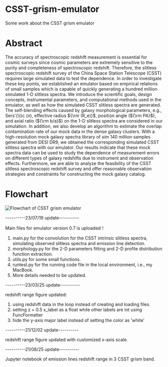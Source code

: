 # CSST-grism-emulator
Some work about the CSST grism emulator

# Abstract
The accuracy of spectroscopic redshift measurement is essential for cosmic surveys since cosmic parameters are extremely sensitive to the purity and completeness of spectroscopic redshift. 
Therefore, the slitless spectroscopic redshift survey of the China Space Station Telescope (CSST) requires large simulated data to test the dependence. 
In order to investigate these key points, we established an emulator based on empirical relations of small samples which is capable of quickly generating a hundred million simulated 1-D slitless spectra. 
We introduce the scientific goals, design concepts, instrumental parameters, and computational methods used in the emulator, as well as how the simulated CSST slitless spectra are generated. 
The self-blending effects caused by galaxy morphological parameters, e.g., Sers\'{\i}c ($n$), effective radius ${\rm (R_e)}$, position angle (${\rm PA}$), and axial ratio (${\rm b/a}$) on the 1-D slitless spectra are considered in our simulation. 
In addition, we also develop an algorithm to estimate the overlap contamination rate of our mock data in the dense galaxy clusters. 
With a high-resolution mock galaxy spectra library of $sim$ 140 million samples generated from DESI DR9, we obtained the corresponding simulated CSST slitless spectra with our emulator. 
Our results indicate that these mock spectra data can be used to study the dependence of measurement errors on different types of galaxy redshifts due to instrument and observation effects. 
Furthermore, we are able to analyze the feasibility of the CSST slitless spectroscopic redshift survey and offer reasonable observation strategies and constraints for constructing the mock galaxy catalog. 

# Flowchart
![Flowchart of CSST grism emulator](https://github.com/RainW7/CSST-grism-emulator/blob/main/flowchart.png)

----------23/07/19 update----------

Main files for emulator version 0.7 is uploaded！
1. main.py for the convolution for the CSST intrinsic slitless spectra, simulating observed slitless spectra and emission line detection.
2. morphology.py for the 2-D parameters fitting and 2-D profile distribution function extraction.
3. utils.py for some small functions.
4. runtest.py for the running code file in the local environment, i.e., my MacBook.
5. More details needed to be updated.

----------23/03/25 update----------

redshift range figure updated: 
1. using redshift data in the loop instead of creating and loading files.
2. setting z = 0.5 x_label as a float while other labels are int using FuncFormatter
3. hide the y-axis major label instead of setting the color as 'white'

----------21/12/02 update----------

redshift range figure updated with customized x-axis scale.

----------21/08/25 update----------

Jupyter notebook of emission lines redshift range in 3 CSST grism band.
